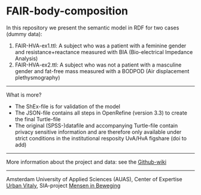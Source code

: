 # FAIR-body-composition
In this repository we present the semantic model in RDF for two cases (dummy data):
1. FAIR-HVA-ex1.ttl: A subject who was a patient with a feminine gender and resistance+reactance measured with BIA (Bio-electrical Impedance Analysis)
2. FAIR-HVA-ex2.ttl: A subject who was not a patient with a masculine gender and fat-free mass measured with a BODPOD (Air displacement plethysmography)

---

What is more?
- The ShEx-file is for validation of the model
- The JSON-file contains all steps in OpenRefine (version 3.3) to create the final Turtle-file
- The original (SPSS-)datafile and accompanying Turtle-file contain privacy sensitive information and are therefore only available under strict conditions in the institutional resposity UvA/HvA figshare (doi to add)

---

More information about the project and data: see the [Github-wiki](https://github.com/mibopenscience/FAIR-body-composition/wiki)

---

Amsterdam University of Applied Sciences (AUAS), Center of Expertise [Urban Vitaly](https://www.amsterdamuas.com/urban-vitality), SIA-project [Mensen in Beweging](https://www.hva.nl/urban-vitality/mib/mensen-in-beweging-mib.html)


